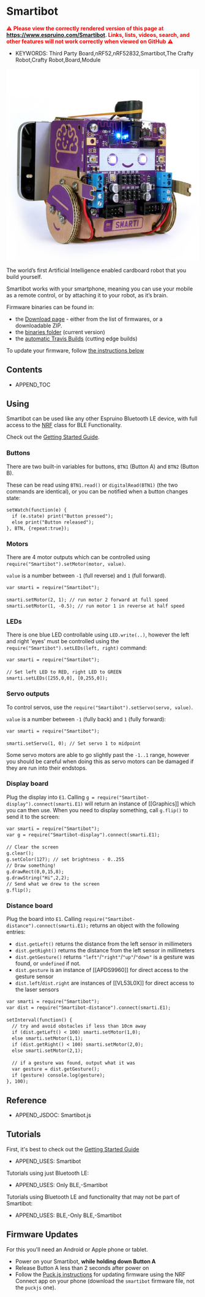 <!--- Copyright (c) 2019 Gordon Williams, Pur3 Ltd. See the file LICENSE for copying permission. -->
Smartibot
==========

<span style="color:red">:warning: **Please view the correctly rendered version of this page at https://www.espruino.com/Smartibot. Links, lists, videos, search, and other features will not work correctly when viewed on GitHub** :warning:</span>

* KEYWORDS: Third Party Board,nRF52,nRF52832,Smartibot,The Crafty Robot,Crafty Robot,Board,Module

![Smartibot](Smartibot.jpg)

The world’s first Artificial Intelligence enabled cardboard robot that you build yourself.

Smartibot works with your smartphone, meaning you can use your mobile as a remote control, or by attaching it to your robot, as it’s brain.

Firmware binaries can be found in:

* the [Download page](/Download#smartibot) - either from the list of firmwares, or a downloadable ZIP.
* the [binaries folder](/binaries) (current version)
* the [automatic Travis Builds](https://www.espruino.com/binaries/travis/master/) (cutting edge builds)

To update your firmware, follow [the instructions below](#firmware-updates)

Contents
----------

* APPEND_TOC

Using
-----

Smartibot can be used like any other Espruino Bluetooth LE device, with full access to the [NRF](http://www.espruino.com/Reference#NRF) class for BLE Functionality.

Check out the [Getting Started Guide](/Quick+Start+BLE#smartibot).

### Buttons

There are two built-in variables for buttons, `BTN1` (Button A) and `BTN2` (Button B).

These can be read using `BTN1.read()` or `digitalRead(BTN1)` (the two commands
  are identical), or you can be notified when a button changes state:

```
setWatch(function(e) {
  if (e.state) print("Button pressed");
  else print("Button released");
}, BTN, {repeat:true});
```

### Motors

There are 4 motor outputs which can be controlled using `require("Smartibot").setMotor(motor, value)`.

`value` is a number between `-1` (full reverse) and `1` (full forward).

```
var smarti = require("Smartibot");

smarti.setMotor(2, 1); // run motor 2 forward at full speed
smarti.setMotor(1, -0.5); // run motor 1 in reverse at half speed
```

### LEDs

There is one blue LED controllable using `LED.write(..)`, however
the left and right 'eyes' must be controlled using the `require("Smartibot").setLEDs(left, right)` command:

```
var smarti = require("Smartibot");

// Set left LED to RED, right LED to GREEN
smarti.setLEDs([255,0,0], [0,255,0]);
```

### Servo outputs

To control servos, use the `require("Smartibot").setServo(servo, value)`.

`value` is a number between `-1` (fully back) and `1` (fully forward):

```
var smarti = require("Smartibot");

smarti.setServo(1, 0); // Set servo 1 to midpoint
```

Some servo motors are able to go slightly past the `-1..1` range, however
you should be careful when doing this as servo motors can be damaged if they
are run into their endstops.

### Display board

Plug the display into `E1`. Calling `g = require("Smartibot-display").connect(smarti.E1)`
will return an instance of [[Graphics]] which you can then use. When
you need to display something, call `g.flip()` to send it to the screen:

```
var smarti = require("Smartibot");
var g = require("Smartibot-display").connect(smarti.E1);

// Clear the screen
g.clear();
g.setColor(127); // set brightness - 0..255
// Draw something!
g.drawRect(0,0,15,8);
g.drawString("Hi",2,2);
// Send what we drew to the screen
g.flip();
```

### Distance board

Plug the board into `E1`. Calling `require("Smartibot-distance").connect(smarti.E1);`
returns an object with the following entries:

* `dist.getLeft()` returns the distance from the left sensor in millimeters
* `dist.getRight()` returns the distance from the left sensor in millimeters
* `dist.getGesture()` returns `"left"`/`"right"`/`"up"`/`"down"` is a gesture was found, or `undefined` if not.
* `dist.gesture` is an instance of [[APDS9960]] for direct access to the gesture sensor
* `dist.left`/`dist.right` are instances of [[VL53L0X]] for direct access to the laser sensors

```
var smarti = require("Smartibot");
var dist = require("Smartibot-distance").connect(smarti.E1);

setInterval(function() {
  // try and avoid obstacles if less than 10cm away
  if (dist.getLeft() < 100) smarti.setMotor(1,0);
  else smarti.setMotor(1,1);
  if (dist.getRight() < 100) smarti.setMotor(2,0);
  else smarti.setMotor(2,1);

  // if a gesture was found, output what it was
  var gesture = dist.getGesture();
  if (gesture) console.log(gesture);
}, 100);
```


Reference
---------

* APPEND_JSDOC: Smartibot.js


Tutorials
---------

First, it's best to check out the [Getting Started Guide](/Quick+Start+BLE#smartibot)

* APPEND_USES: Smartibot

Tutorials using just Bluetooth LE:

* APPEND_USES: Only BLE,-Smartibot

Tutorials using Bluetooth LE and functionality that may not be part of Smartibot:

* APPEND_USES: BLE,-Only BLE,-Smartibot


Firmware Updates
-----------------

For this you'll need an Android or Apple phone or tablet.

* Power on your Smartibot, **while holding down Button A**
* Release Button A less than 2 seconds after power on
* Follow the [Puck.js instructions](https://www.espruino.com/Puck.js#firmware-updates) for updating firmware using the NRF Connect app on your phone (download the `smartibot` firmware file, not the `puckjs` one).
